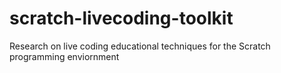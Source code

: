 # scratch-livecoding-toolkit
Research on live coding educational techniques for the Scratch programming enviornment
